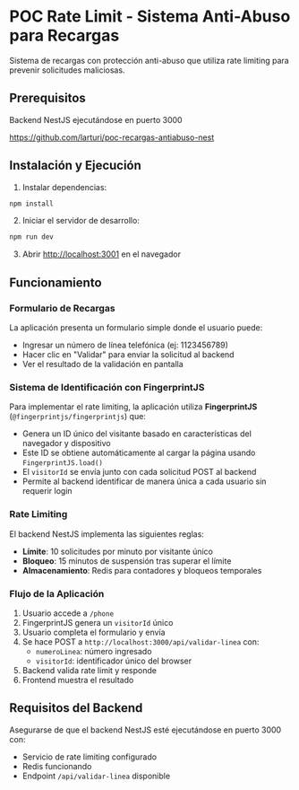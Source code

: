 # POC Rate Limit - Sistema Anti-Abuso para Recargas

Sistema de recargas con protección anti-abuso que utiliza rate limiting para prevenir solicitudes maliciosas.

## Prerequisitos

Backend NestJS ejecutándose en puerto 3000

<https://github.com/larturi/poc-recargas-antiabuso-nest>

## Instalación y Ejecución

1. Instalar dependencias:

```bash
npm install
```

2. Iniciar el servidor de desarrollo:

```bash
npm run dev
```

3. Abrir [http://localhost:3001](http://localhost:3001) en el navegador

## Funcionamiento

### Formulario de Recargas

La aplicación presenta un formulario simple donde el usuario puede:

- Ingresar un número de línea telefónica (ej: 1123456789)
- Hacer clic en "Validar" para enviar la solicitud al backend
- Ver el resultado de la validación en pantalla

### Sistema de Identificación con FingerprintJS

Para implementar el rate limiting, la aplicación utiliza **FingerprintJS** (`@fingerprintjs/fingerprintjs`) que:

- Genera un ID único del visitante basado en características del navegador y dispositivo
- Este ID se obtiene automáticamente al cargar la página usando `FingerprintJS.load()`
- El `visitorId` se envía junto con cada solicitud POST al backend
- Permite al backend identificar de manera única a cada usuario sin requerir login

### Rate Limiting

El backend NestJS implementa las siguientes reglas:

- **Límite**: 10 solicitudes por minuto por visitante único
- **Bloqueo**: 15 minutos de suspensión tras superar el límite
- **Almacenamiento**: Redis para contadores y bloqueos temporales

### Flujo de la Aplicación

1. Usuario accede a `/phone`
2. FingerprintJS genera un `visitorId` único
3. Usuario completa el formulario y envía
4. Se hace POST a `http://localhost:3000/api/validar-linea` con:
   - `numeroLinea`: número ingresado
   - `visitorId`: identificador único del browser
5. Backend valida rate limit y responde
6. Frontend muestra el resultado

## Requisitos del Backend

Asegurarse de que el backend NestJS esté ejecutándose en puerto 3000 con:

- Servicio de rate limiting configurado
- Redis funcionando
- Endpoint `/api/validar-linea` disponible
